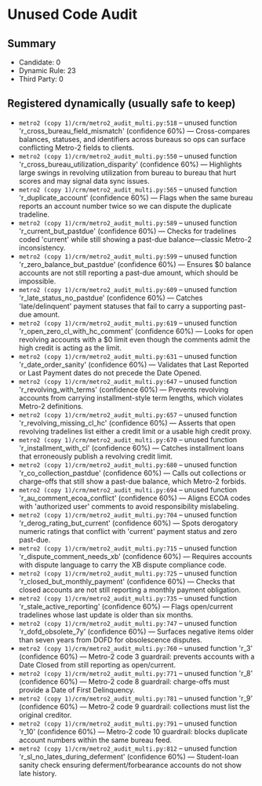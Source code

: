 # Unused Code Audit

## Summary

- Candidate: 0
- Dynamic Rule: 23
- Third Party: 0

## Registered dynamically (usually safe to keep)

- `metro2 (copy 1)/crm/metro2_audit_multi.py:518` – unused function 'r_cross_bureau_field_mismatch' (confidence 60%) — Cross-compares balances, statuses, and identifiers across bureaus so ops can surface conflicting Metro-2 fields to clients.
- `metro2 (copy 1)/crm/metro2_audit_multi.py:550` – unused function 'r_cross_bureau_utilization_disparity' (confidence 60%) — Highlights large swings in revolving utilization from bureau to bureau that hurt scores and may signal data sync issues.
- `metro2 (copy 1)/crm/metro2_audit_multi.py:565` – unused function 'r_duplicate_account' (confidence 60%) — Flags when the same bureau reports an account number twice so we can dispute the duplicate tradeline.
- `metro2 (copy 1)/crm/metro2_audit_multi.py:589` – unused function 'r_current_but_pastdue' (confidence 60%) — Checks for tradelines coded 'current' while still showing a past-due balance—classic Metro-2 inconsistency.
- `metro2 (copy 1)/crm/metro2_audit_multi.py:599` – unused function 'r_zero_balance_but_pastdue' (confidence 60%) — Ensures $0 balance accounts are not still reporting a past-due amount, which should be impossible.
- `metro2 (copy 1)/crm/metro2_audit_multi.py:609` – unused function 'r_late_status_no_pastdue' (confidence 60%) — Catches 'late/delinquent' payment statuses that fail to carry a supporting past-due amount.
- `metro2 (copy 1)/crm/metro2_audit_multi.py:619` – unused function 'r_open_zero_cl_with_hc_comment' (confidence 60%) — Looks for open revolving accounts with a $0 limit even though the comments admit the high credit is acting as the limit.
- `metro2 (copy 1)/crm/metro2_audit_multi.py:631` – unused function 'r_date_order_sanity' (confidence 60%) — Validates that Last Reported or Last Payment dates do not precede the Date Opened.
- `metro2 (copy 1)/crm/metro2_audit_multi.py:647` – unused function 'r_revolving_with_terms' (confidence 60%) — Prevents revolving accounts from carrying installment-style term lengths, which violates Metro-2 definitions.
- `metro2 (copy 1)/crm/metro2_audit_multi.py:657` – unused function 'r_revolving_missing_cl_hc' (confidence 60%) — Asserts that open revolving tradelines list either a credit limit or a usable high credit proxy.
- `metro2 (copy 1)/crm/metro2_audit_multi.py:670` – unused function 'r_installment_with_cl' (confidence 60%) — Catches installment loans that erroneously publish a revolving credit limit.
- `metro2 (copy 1)/crm/metro2_audit_multi.py:680` – unused function 'r_co_collection_pastdue' (confidence 60%) — Calls out collections or charge-offs that still show a past-due balance, which Metro-2 forbids.
- `metro2 (copy 1)/crm/metro2_audit_multi.py:694` – unused function 'r_au_comment_ecoa_conflict' (confidence 60%) — Aligns ECOA codes with 'authorized user' comments to avoid responsibility mislabeling.
- `metro2 (copy 1)/crm/metro2_audit_multi.py:704` – unused function 'r_derog_rating_but_current' (confidence 60%) — Spots derogatory numeric ratings that conflict with 'current' payment status and zero past-due.
- `metro2 (copy 1)/crm/metro2_audit_multi.py:715` – unused function 'r_dispute_comment_needs_xb' (confidence 60%) — Requires accounts with dispute language to carry the XB dispute compliance code.
- `metro2 (copy 1)/crm/metro2_audit_multi.py:725` – unused function 'r_closed_but_monthly_payment' (confidence 60%) — Checks that closed accounts are not still reporting a monthly payment obligation.
- `metro2 (copy 1)/crm/metro2_audit_multi.py:735` – unused function 'r_stale_active_reporting' (confidence 60%) — Flags open/current tradelines whose last update is older than six months.
- `metro2 (copy 1)/crm/metro2_audit_multi.py:747` – unused function 'r_dofd_obsolete_7y' (confidence 60%) — Surfaces negative items older than seven years from DOFD for obsolescence disputes.
- `metro2 (copy 1)/crm/metro2_audit_multi.py:760` – unused function 'r_3' (confidence 60%) — Metro-2 code 3 guardrail: prevents accounts with a Date Closed from still reporting as open/current.
- `metro2 (copy 1)/crm/metro2_audit_multi.py:771` – unused function 'r_8' (confidence 60%) — Metro-2 code 8 guardrail: charge-offs must provide a Date of First Delinquency.
- `metro2 (copy 1)/crm/metro2_audit_multi.py:781` – unused function 'r_9' (confidence 60%) — Metro-2 code 9 guardrail: collections must list the original creditor.
- `metro2 (copy 1)/crm/metro2_audit_multi.py:791` – unused function 'r_10' (confidence 60%) — Metro-2 code 10 guardrail: blocks duplicate account numbers within the same bureau feed.
- `metro2 (copy 1)/crm/metro2_audit_multi.py:812` – unused function 'r_sl_no_lates_during_deferment' (confidence 60%) — Student-loan sanity check ensuring deferment/forbearance accounts do not show late history.
